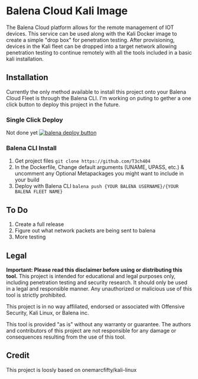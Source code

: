 # Balena Cloud Kali Image
The Balena Cloud platform allows for the remote management of IOT devices. This service can be used along with the Kali Docker image to create a simple "drop box" for penetration testing. After provisioning, devices in the Kali fleet can be dropped into a target network allowing penetration testing to continue remotely with all the tools included in a basic kali installation.

## Installation
Currently the only method available to install this project onto your Balena Cloud Fleet is through the Balena CLI. I'm working on puting to gether a one click button to deploy this project in the future.

### Single Click Deploy
Not done yet
[![balena deploy button](https://www.balena.io/deploy.svg)](https://dashboard.balena-cloud.com/deploy?repoUrl=https://github.com/T3ch404/Balena-Cloud-Kali-Image)

### Balena CLI Install
1. Get project files `git clone https://github.com/T3ch404`
2. In the Dockerfile, Change default arguments (UNAME, UPASS, etc.) & uncomment any Optional Metapackages you might want to include in your build
3. Deploy with Balena CLI `balena push {YOUR BALENA USERNAME}/{YOUR BALENA FLEET NAME}`

## To Do
1. Create a full release
2. Figure out what network packets are being sent to balena
3. More testing

## Legal
**Important: Please read this disclaimer before using or distributing this tool.**
This project is intended for educational and legal purposes only, including penetration testing and security research. It should only be used in a legal and responsible manner. Any unauthorized or malicious use of this tool is strictly prohibited.

This project is in no way affiliated, endorsed or associated with Offensive Security, Kali Linux, or Balena inc.

This tool is provided "as is" without any warranty or guarantee. The authors and contributors of this project are not responsible for any damage or consequences resulting from the use of this tool.

## Credit
This project is loosly based on onemarcfifty/kali-linux
